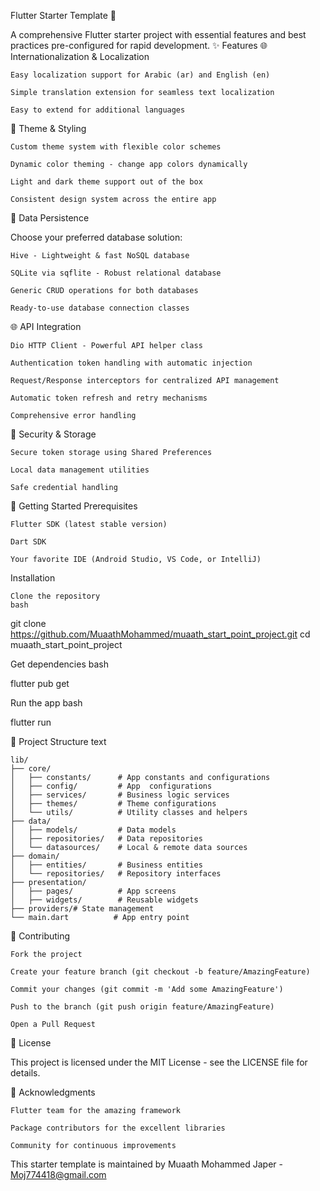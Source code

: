 Flutter Starter Template 🚀

A comprehensive Flutter starter project with essential features and best practices pre-configured for rapid development.
✨ Features
🌐 Internationalization & Localization

    Easy localization support for Arabic (ar) and English (en)

    Simple translation extension for seamless text localization

    Easy to extend for additional languages

🎨 Theme & Styling

    Custom theme system with flexible color schemes

    Dynamic color theming - change app colors dynamically

    Light and dark theme support out of the box

    Consistent design system across the entire app

💾 Data Persistence

Choose your preferred database solution:

    Hive - Lightweight & fast NoSQL database

    SQLite via sqflite - Robust relational database

    Generic CRUD operations for both databases

    Ready-to-use database connection classes

🌐 API Integration

    Dio HTTP Client - Powerful API helper class

    Authentication token handling with automatic injection

    Request/Response interceptors for centralized API management

    Automatic token refresh and retry mechanisms

    Comprehensive error handling

🔐 Security & Storage

    Secure token storage using Shared Preferences

    Local data management utilities

    Safe credential handling

🚀 Getting Started
Prerequisites

    Flutter SDK (latest stable version)

    Dart SDK

    Your favorite IDE (Android Studio, VS Code, or IntelliJ)

Installation

    Clone the repository
    bash

git clone https://github.com/MuaathMohammed/muaath_start_point_project.git
cd muaath_start_point_project

Get dependencies
bash

flutter pub get

Run the app
bash

flutter run

📁 Project Structure
text

    lib/
    ├── core/
    │   ├── constants/      # App constants and configurations
    │   ├── config/         # App  configurations
    │   ├── services/       # Business logic services
    │   ├── themes/         # Theme configurations
    │   └── utils/          # Utility classes and helpers
    ├── data/
    │   ├── models/         # Data models
    │   ├── repositories/   # Data repositories
    │   └── datasources/    # Local & remote data sources
    ├── domain/
    │   ├── entities/       # Business entities
    │   └── repositories/   # Repository interfaces
    ├── presentation/
    │   ├── pages/          # App screens
    │   ├── widgets/        # Reusable widgets
    ├── providers/# State management
    └── main.dart          # App entry point

🤝 Contributing

    Fork the project

    Create your feature branch (git checkout -b feature/AmazingFeature)

    Commit your changes (git commit -m 'Add some AmazingFeature')

    Push to the branch (git push origin feature/AmazingFeature)

    Open a Pull Request

📄 License

This project is licensed under the MIT License - see the LICENSE file for details.

🙏 Acknowledgments

    Flutter team for the amazing framework

    Package contributors for the excellent libraries

    Community for continuous improvements

This starter template is maintained by Muaath Mohammed Japer -  Moj774418@gmail.com
